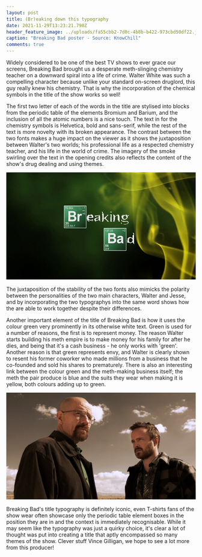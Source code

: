 ```yaml
---
layout: post
title: (Br)eaking down this typography
date: 2021-11-29T13:23:21.790Z
header_feature_image: ../uploads/fa55cbb2-7d0c-4b8b-b422-973cbd50df22.jpeg
caption: "Breaking Bad poster - Source: KnowChill"
comments: true
---
```

Widely considered to be one of the best TV shows to ever grace our screens, Breaking Bad brought us a desperate meth-slinging chemistry teacher on a downward spiral into a life of crime. Walter White was such a compelling character because unlike your standard on-screen druglord, this guy really knew his chemistry. That is why the incorporation of the chemical symbols in the title of the show works so well! 

The first two letter of each of the words in the title are stylised into blocks from the periodic table of the elements Bromium and Barium, and the inclusion of all the atomic numbers is a nice touch. The text in for the chemistry symbols is Helvetica, bold and sans-serif, while the rest of the text is more novelty with its broken appearance. The contrast between the two fonts makes a huge impact on the viewer as it shows the juxtaposition between Walter's two worlds; his professional life as a respected chemistry teacher, and his life in the world of crime. The imagery of the smoke swirling over the text in the opening credits also reflects the content of the show's drug dealing and using themes.

![Screenshot of the title sequence - Source: Netflix](../uploads/6c4680bb-f492-469a-b40c-e18088866ef6.png "Screenshot of the title sequence - Source: Netflix")

The juxtaposition of the stability of the two fonts also mimicks the polarity between the personalities of the two main characters, Walter and Jesse, and by incorporating the two typographys into the same word shows how the are able to work together despite their differences.

Another important element of the title of Breaking Bad is how it uses the colour green very prominently in its otherwise white text. Green is used for a number of reasons, the first is to represent money. The reason Walter starts building his meth empire is to make money for his family for after he dies, and being that it's a cash business - he only works with 'green'. Another reason is that green represents envy, and Walter is clearly shown to resent his former coworker who made millions from a business that he co-founded and sold his shares to prematurely. There is also an interesting link between the colour green and the meth-making business itself; the meth the pair produce is blue and the suits they wear when making it is yellow, both colours adding up to green.

![The two main characters: Walter and Jesse - Source: IMDB](../uploads/8e32aee0-aab9-49fe-ab29-b67d6f54bcfe.jpeg "The two main characters: Walter and Jesse - Source: IMDB")

Breaking Bad's title typography is definitely iconic, even T-shirts fans of the show wear often showcase only the periodic table element boxes in the position they are in and the context is immediately recognisable. While it may seem like the typography was just a quirky choice, it's clear a lot of thought was put into creating a title that aptly encompassed so many themes of the show. Clever stuff Vince Gilligan, we hope to see a lot more from this producer!